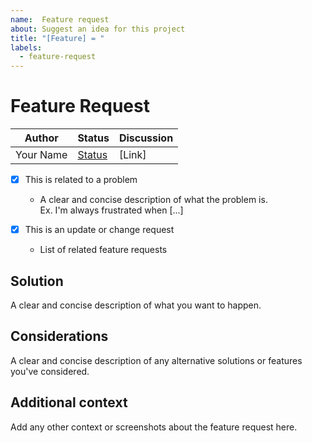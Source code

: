 ```yaml
---
name:  Feature request
about: Suggest an idea for this project
title: "[Feature] = "
labels:
  - feature-request
---
```


# Feature Request

|   Author    |  Status               |   Discussion   |
| ----------- | --------------------- | -------------- |
|  Your Name  |  [Status](status.md)  |  [Link]        |

- [x] This is related to a problem
  - A clear and concise description of what the problem is.\
    Ex. I'm always frustrated when [...]
    
- [x] This is an update or change request
  - List of related feature requests

## Solution

A clear and concise description of what you want to happen.

## Considerations

A clear and concise description of any alternative
solutions or features you've considered.

## Additional context

Add any other context or screenshots about the feature request here.
